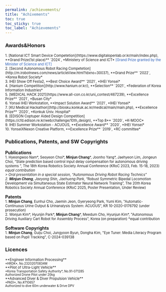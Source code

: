 ```yaml
---
permalink: /achievements/
title: "Achivements"
toc: true
toc_sticky: true
toc_label: "Achievements"
---
```

### Awards&Honors
<span style="font-size:0.8em;">
    1. [National ICT Smart Device Competetion](https://www.digitalopenlab.or.kr/main/index.php), **Grand Prize(1st place)** `2024`, *Ministery of Science and ICT*
    <span style="color:#2a5db8">[Grand Prize granted by the Minister of Science and ICT]</span><br>
    2. [Second Autonomous Robot Racing Competetion](http://m.irobotnews.com/news/articleView.html?idxno=30037), **Grand Prize** `2022`, *Korea Robot Society*<br>
    3. IHEI Show Off Festa2, **Best Choice Award** `2021`, *IHEI Yonsei*<br>
    4. [Hanium Competition](http://www.hanium.or.kr/), **Selection** `2021`, *Federation of Korea Information Industries*<br>
    5. [MEDICAL HACK 2021](https://www.all-con.co.kr/uni_contest/467239), **Excellence Prize** `2021`, *Busan City*<br>
    6. Yonsei IHEI Workstation, **Impact Solution Award** `2021`, *IHEI Yonsei*<br>
    7. [KU Medical Hackathon](http://biosku.konkuk.ac.kr/medical/main/main.php), **Excellence Prize** `2020`, *Konkuk Univ. Hospital*<br>
    8. [EDISON Coptuper Aided Design Competition](https://cfd.edison.re.kr/web/challenge/10th_design), **Top 8** `2020`, *K-MOOC*<br>
    9. IHEI Summer Workstation - ACUOUS, **Excellence Award** `2020`, *IHEI Yonsei*<br>
    10. YonseiXNexon Creative Platform, **Excellence Prize** `2019`, *RC committee*
</span>

### Publications, Patents, and SW Copyrights
**Publications**
<br>
<span style="font-size:0.8em;">
    1. Hyeongwoo Nam*, Seoyeon Choi*, **Minjun Chang***, Joonho Yang*, Jaehyeon Lim, Jongeun Choi, “State prediction based control input delay compensation for autonomous driving systems ”, The 18th Korea Robotics Society Annual Conference (KRoC 2023, Feb. 15-18, 2023)     *equal contribution<br>
    > Oral presentation in a special session, “Autonomous Driving Robot Racing Technics”<br>
    2. **Minjun Chang**, Jaeyong Shin, Jaehueng Park*, “Robust Symmetric Bipedal Locomotion Development via Simultaneous State Estimator Neural Network Training”, The 20th Korea Robotics Society Annual Conference (KRoC 2025, Poster Presentation, Under Review)<br>
</span>

**Patents**
<br>
<span style="font-size:0.8em;">
    1. **Minjun Chang**, Eunhui Cho, Jaemin Jeon, Gyeryeong Park, Yumi Kim, "Automatic-Continuous Urine Output & Urinanalysis System: ACUOUS", KR 10-2020-0176792 (under prosecution)
</span>
<br>
<span style="font-size:0.8em;">
    2. Wonjun Kim*, Hyunjin Park*, **Minjun Chang***, Meedum Cho, Hyunjun Kim*, "Autonomous Driving Auxiliary Cart Robot for Assembly Process", Korea (on preparation) *equal contribution
</span>

**Software Copyrights**
<br>
<span style="font-size:0.8em;">
    1. **Minjun Chang**, Guiju Choi, Jungyoon Byun, Dongha Kim, "Eye Tuner: Media Literacy Program based on Pupil Tracking",  C-2024-039138
</span>
<br>

### Licences
<span style="font-size:0.8em;">
**Engineer Information Processing**
</span>
<br>
<span style="font-size:0.7em;">
*HRDK*, No.23202070834M
</span>
<br>
<span style="font-size:0.8em;">
**Pilot of Ultra-Light Vehicle**
</span>
<br>
<span style="font-size:0.7em;">
*Korea Transportation Safety Authority*, No.91-071285
<br>Authorized Drone Pilot under 20kg
</span>
<br>
<span style="font-size:0.8em;">
**Advanced Diver & Diver Propulsion Vehicle**
</span>
<br>
<span style="font-size:0.7em;">
*PADI*, No.#710657
<br>Authorized to dive 60m underwater & Drive DPV
</span>